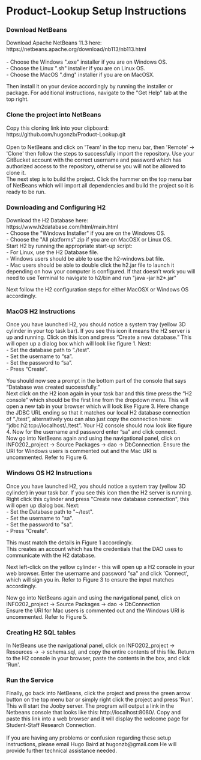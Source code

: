 # Product-Lookup Setup Instructions

<h3>Download NetBeans</h3>
Download Apache NetBeans 11.3 here: https://netbeans.apache.org/download/nb113/nb113.html
<br><br>
- Choose the Windows ".exe" installer if you are on Windows OS.
<br>
- Choose the Linux ".sh" installer if you are on Linux OS.
<br>
- Choose the MacOS ".dmg" installer if you are on MacOSX.
<br>

Then install it on your device accordingly by running the installer or package. For additional instructions, navigate to the "Get Help" tab at the top right. 
<br>
<h3> Clone the project into NetBeans</h3>
Copy this cloning link into your clipboard: https://github.com/hugonzb/Product-Lookup.git
<br><br>
Open to NetBeans and click on 'Team' in the top menu bar, then 'Remote' -> 'Clone' then follow the steps to successfully import the repository. Use your GitBucket account with the correct username and password which has authorized access to the repository, otherwise you will not be allowed to clone it.
<br>
The next step is to build the project. Click the hammer on the top menu bar of NetBeans which will import all dependencies and build the project so it is ready to be run.
<br>
<h3>Downloading and Configuring H2</h3> 
Download the H2 Database here: https://www.h2database.com/html/main.html
<br>
- Choose the "Windows Installer" if you are on the Windows OS.
<br>
- Choose the "All platforms" zip if you are on MacOSX or Linux OS.
<br>
Start H2 by running the appropriate start-up script: <br>
- For Linux, use the H2 Database file.
<br>
- Windows users should be able to use the h2-windows.bat file.
<br>
- Mac users should be able to double click the h2.jar file to launch it depending on how your computer is configured. If that doesn’t work you will need to use Terminal to navigate to h2/bin and run "java -jar h2*.jar"
<br>

Next follow the H2 configuration steps for either MacOSX or Windows OS accordingly.
<br>
<h3> MacOS H2 Instructions </h3>
Once you have launched H2, you should notice a system tray (yellow 3D cylinder in your top task bar). If you see this icon it means the H2 server is up and running. Click on this icon and press “Create a new database.” This will open up a dialog box which will look like figure 1. Next:
<br>
- Set the database path to “./test”.
<br>
- Set the username to “sa”.
<br>
- Set the password to “sa”.
<br>
- Press “Create”.
<br>

You should now see a prompt in the bottom part of the console that says “Database was created successfully.”
<br>
Next click on the H2 icon again in your task bar and this time press the “H2 console” which should be the first line from the dropdown menu. This will open a new tab in your browser which will look like Figure 3. Here change the JDBC URL ending so that it matches our local H2 database connection of “./test”, alternatively you can also just copy the connection here: “jdbc:h2:tcp://localhost/./test”. Your H2 console should now look like figure 4. Now for the username and password enter “sa” and click connect. 
<br>
Now go into NetBeans again and using the navigational panel, click on INFO202_project -> Source Packages -> dao -> DbConnection. Ensure the URI for Windows users is commented out and the Mac URI is uncommented. Refer to Figure 6.
<br>

<h3> Windows OS H2 Instructions</h3>
Once you have launched H2, you should notice a system tray (yellow 3D cylinder) in your task bar. If you see this icon then the H2 server is running. Right click this cylinder and press "Create new database connection", this will open up dialog box. Next:
<br>
- Set the Database path to "~/test".
<br>
- Set the username to "sa".
<br>
- Set the password to "sa".
<br>
- Press "Create".
<br>

This must match the details in Figure 1 accordingly.
<br>
This creates an account which has the credentials that the DAO uses to communicate with the H2 database.
<br>

Next left-click on the yellow cylinder - this will open up a H2 console in your web browser. Enter the username and password "sa" and click 'Connect', which will sign you in. Refer to Figure 3 to ensure the input matches accordingly.
<br>

Now go into NetBeans again and using the navigational panel, click on INFO202_project -> Source Packages -> dao -> DbConnection
<br>
Ensure the URI for Mac users is commented out and the Windows URI is uncommented. Refer to Figure 5.
<br>
<h3> Creating H2 SQL tables </h3>
In NetBeans use the navigational panel, click on INFO202_project -> Resources -> <default package> -> schema.sql, and copy the entire contents of this file. Return to the H2 console in your browser, paste the contents in the box, and click 'Run'.  
<br>
<h3> Run the Service </h3>
Finally, go back into NetBeans, click the project and press the green arrow button on the top menu bar or simply right click the project and press 'Run'.
This will start the Jooby server. The program will output a link in the Netbeans console that looks like this: http://localhost:8080/. Copy and paste this link into a web browser and it will display the welcome page for Student-Staff Research Connection.
<br><br>
If you are having any problems or confusion regarding these setup instructions, please email Hugo Baird at hugonzb@gmail.com
He will provide further technical assistance needed.
<br><br>

